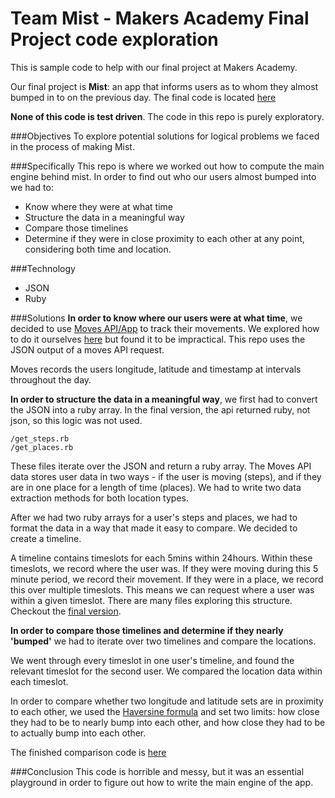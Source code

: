 Team Mist - Makers Academy Final Project code exploration
=================

This is sample code to help with our final project at Makers Academy.

Our final project is **Mist**: an app that informs users as to whom they almost bumped in to on the previous day. The final code is located [here](https://github.com/HanWax/so_close)

**None of this code is test driven**. The code in this repo is purely exploratory.

###Objectives
To explore potential solutions for logical problems we faced in the process of making Mist.

###Specifically
This repo is where we worked out how to compute the main engine behind mist. In order to find out who our users almost bumped into we had to:

* Know where they were at what time
* Structure the data in a meaningful way
* Compare those timelines
* Determine if they were in close proximity to each other at any point, considering both time and location.

###Technology

* JSON
* Ruby

###Solutions
**In order to know where our users were at what time**, we decided to use [Moves API/App](https://www.moves-app.com/) to track their movements. We explored how to do it ourselves [here](https://github.com/zoeabryant/ma-geolocation-js-only) but found it to be impractical. This repo uses the JSON output of a moves API request.

Moves records the users longitude, latitude and timestamp at intervals throughout the day.

**In order to structure the data in a meaningful way**, we first had to convert the JSON into a ruby array. In the final version, the api returned ruby, not json, so this logic was not used.

```
/get_steps.rb
/get_places.rb
```

These files iterate over the JSON and return a ruby array. The Moves API data stores user data in two ways - if the user is moving (steps), and if they are in one place for a length of time (places). We had to write two data extraction methods for both location types.

After we had two ruby arrays for a user's steps and places, we had to format the data in a way that made it easy to compare. We decided to create a timeline.

A timeline contains timeslots for each 5mins within 24hours. Within these timeslots, we record where the user was. If they were moving during this 5 minute period, we record their movement. If they were in a place, we record this over multiple timeslots. This means we can request where a user was within a given timeslot. There are many files exploring this structure. Checkout the [final version](https://github.com/HanWax/so_close/blob/master/spec/data_handling/timeline_spec.rb).

**In order to compare those timelines and determine if they nearly 'bumped'** we had to iterate over two timelines and compare the locations.

We went through every timeslot in one user's timeline, and found the relevant timeslot for the second user. We compared the location data within each timeslot.

In order to compare whether two longitude and latitude sets are in proximity to each other, we used the [Haversine formula](http://en.wikipedia.org/wiki/Haversine_formula) and set two limits: how close they had to be to nearly bump into each other, and how close they had to be to actually bump into each other.

The finished comparison code is [here](https://github.com/HanWax/so_close/blob/master/lib/data_handling/compare_timelines.rb)

###Conclusion
This code is horrible and messy, but it was an essential playground in order to figure out how to write the main engine of the app.
